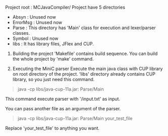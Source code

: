 Project root : MCJavaCompiler/
Project have 5 directories
 - Absyn : Unused now
 - ErrorMsg : Unused now
 - Parse : This directory has 'Main' class for execution and lexer/parser classes.
 - Symbol : Unused now
 - libs : It has library files, JFlex and CUP.

1. Building the project
'Makefile' contains build sequence.
You can build the whole project by 'make' command.

2. Executing the MiniC parser
Execute the main java class with CUP library on root directory of the project. 'libs' directory already contains CUP library, so you just need this command.
> java -cp libs/java-cup-11a.jar: Parse/Main

This command execute parser with '/input.txt' as input.

You can pass another file as an argument of the parser.
> java -cp libs/java-cup-11a.jar: Parse/Main your_test_file

Replace 'your_test_file' to anything you want.
